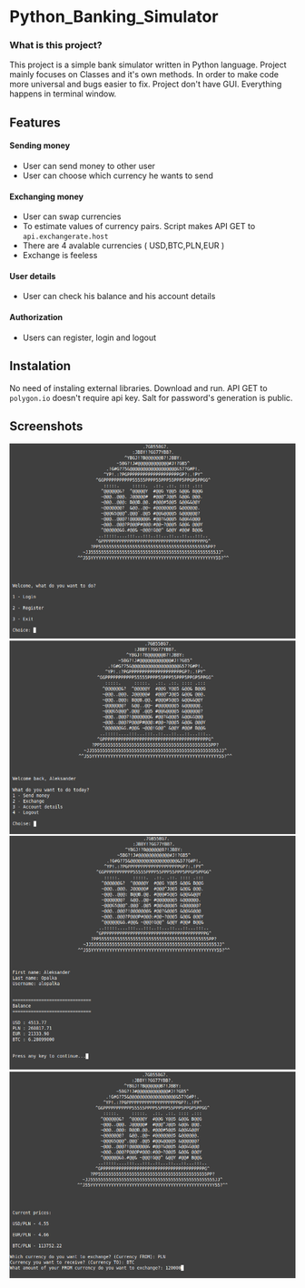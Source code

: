 # Python_Banking_Simulator

### What is this project?

This project is a simple bank simulator written in Python language. Project mainly focuses on Classes and it's own methods. In order to make code more universal and bugs easier to fix.
Project don't have GUI. Everything happens in terminal window.

## Features

#### Sending money

- User can send money to other user
- User can choose which currency he wants to send

#### Exchanging money

- User can swap currencies
- To estimate values of currency pairs. Script makes API GET to ```api.exchangerate.host```
- There are 4 avalable currencies ( USD,BTC,PLN,EUR )
- Exchange is feeless

#### User details

- User can check his balance and his account details

#### Authorization

- Users can register, login and logout 

## Instalation

No need of instaling external libraries. Download and run. API GET to ```polygon.io``` doesn't require api key. Salt for password's generation is public.

## Screenshots

![scr1!](screenshots/scr1.png)
![scr2!](screenshots/scr2.png)
![scr3!](screenshots/scr3.png)
![scr4!](screenshots/scr4.png)

